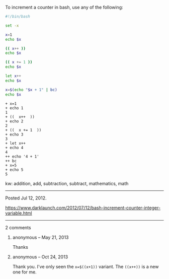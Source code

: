 To increment a counter in bash, use any of the following:

```sh
#!/bin/bash

set -x

x=1
echo $x

(( x++ ))
echo $x

(( x += 1 ))
echo $x

let x++
echo $x

x=$(echo "$x + 1" | bc)
echo $x
```

```
+ x=1
+ echo 1
1
+ ((  x++  ))
+ echo 2
2
+ ((  x += 1  ))
+ echo 3
3
+ let x++
+ echo 4
4
++ echo '4 + 1'
++ bc
+ x=5
+ echo 5
5
```

kw: addition, add, subtraction, subtract, mathematics, math

---

Posted Jul 12, 2012.

https://www.darklaunch.com/2012/07/12/bash-increment-counter-integer-variable.html

---

2 comments

<ol>
    <li>
        <div>
            anonymous &ndash; May 21, 2013
            <div>
                <p>Thanks</p>
            </div>
        </div>
    </li>
    <li>
        <div>
            anonymous &ndash; Oct 24, 2013
            <div>
                <p>Thank you. I've only seen the <code>x=$((x+1))</code> variant. The <code>((x++))</code> is a new one for me.</p>
            </div>
        </div>
    </li>
</ol>
